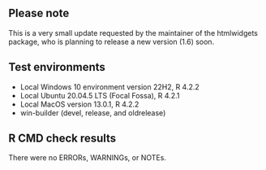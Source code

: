 ## Please note
This is a very small update requested by the maintainer of the htmlwidgets package, who is planning to release a new version (1.6) soon.

## Test environments
* Local Windows 10 environment version 22H2, R 4.2.2
* Local Ubuntu 20.04.5 LTS (Focal Fossa), R 4.2.1
* Local MacOS version 13.0.1, R 4.2.2
* win-builder (devel, release, and oldrelease)

## R CMD check results
There were no ERRORs, WARNINGs, or NOTEs. 

